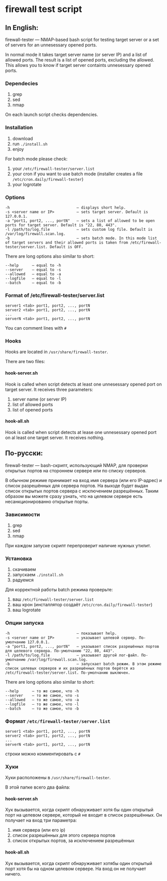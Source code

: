 # firewall test script
## In English:
firewall-tester — NMAP-based bash script for testing target server or a set of servers for an unnesessary opened ports.

In normal mode it takes target server name (or server IP) and a list of allowed ports. The result is a list of opened ports, excluding the allowed. This allows you to know if target server containts unnesessary opened ports. 

### Dependecies
1. grep
2. sed
3. nmap

On each launch script checks dependencies.

### Installation
1. download
2. run `./install.sh`
3. enjoy

For batch mode please check:
1. your `/etc/firewall-tester/server.list`
2. your cron if you want to use batch mode (installer creates a file `/etc/cron.daily/firewall-tester`)
3. your logrotate

### Options
```
-h                              — displays short help.
-s <server name or IP>          — sets target server. Default is 127.0.0.1.
-a "port1, port2, ..., portN"   — sets a list of allowed to be open ports for target server. Default is "22, 80, 443".
-l /path/to/log.file            — sets custom log file. Default is /var/log/firewall.scan.log.
-b                              — sets batch mode. In this mode list of target servers and their allowed ports is taken from /etc/firewall-tester/server.list. Default is OFF.
```
There are long options also similar to short:
```
--help      — equal to -h
--server    — equal to -s
--allowed   — equal to -a
--logfile   — equal to -l
--batch     — equal to -b
```

### Format of /etc/firewall-tester/server.list
```
server1 <tab> port1, port2, ..., portN
server2 <tab> port1, port2, ..., portN
...
serverN <tab> port1, port2, ..., portN
```
You can comment lines with `#`

### Hooks
Hooks are located in `/usr/share/firewall-tester`.

There are two files:

#### hook-server.sh
Hook is called when script detects at least one unnesessary opened port on target server. It receives three parameters:
1. server name (or server IP)
2. list of allowed ports
3. list of opened ports

#### hook-all.sh
Hook is called when script detects at lease one unnesessary opened port on al least one target server. It receives nothing.

## По-русски:
firewall-tester — bash-скрипт, использующий NMAP, для проверки открытых портов на стороннем сервере или по списку серверов.

В обычном режиме принимает на вход имя сервера (или его IP-адрес) и список разрешённых для сервера портов. На выходе будет выдан список открытых портов сервера с исключением разрешённых. Таким образом вы можете сразу узнать, что на целевом сервере есть несанкционированно открытые порты.

### Зависимости
1. grep
2. sed
3. nmap

При каждом запуске скрипт перепроверит наличие нужных утилит.

### Установка
1. скачиваем
2. запускаем `./install.sh`
3. радуемся

Для корректной работы batch режима проверьте:
1. ваш `/etc/firewall-tester/server.list`
2. ваш крон (инсталлятор создаёт `/etc/cron.daily/firewall-tester`)
3. ваш logrotate

### Опции запуска
```
-h                              — показывает help.
-s <server name or IP>          — указывает целевой сервер. По-умолчанию 127.0.0.1.
-a "port1, port2, ..., portN"   — указывает список разрешённых портов для целевого сервера. По-умолчанию "22, 80, 443".
-l /path/to/log.file            — указывает другой лог-файл. По-умолчанию /var/log/firewall.scan.log.
-b                              — запускает batch режим. В этом режиме список целевых серверов и их разрешённых портов берётся из /etc/firewall-tester/server.list. По-умолчанию выключен.
```
There are long options also similar to short:
```
--help      — то же самое, что -h
--server    — то же самое, что -s
--allowed   — то же самое, что -a
--logfile   — то же самое, что -l
--batch     — то же самое, что -b
```

### Формат `/etc/firewall-tester/server.list`
```
server1 <tab> port1, port2, ..., portN
server2 <tab> port1, port2, ..., portN
...
serverN <tab> port1, port2, ..., portN
```
строки можно комментировать с `#`

### Хуки
Хуки расположены в `/usr/share/firewall-tester`.

В этой папке всего два файла:

#### hook-server.sh
Хук вызывается, когда скрипт обнаруживает хотя бы один открытый порт на целевом сервере, который не входит в список разрешённых. Он получает на вход три параметра: 
1. имя сервера (или его ip)
2. список разрешённых для этого сервера портов
3. список открытых портов, за исключением разрешённых

#### hook-all.sh
Хук вызывается, когда скрипт обнаруживает хотябы один открытый порт хотя бы на одном целевом сервере. На вход он не получает ничего.
